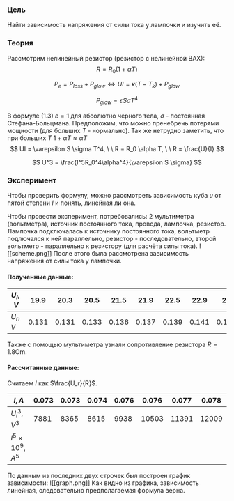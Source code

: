 ### Цель
Найти зависимость напряжения от силы тока у лампочки и изучить её.

### Теория
Рассмотрим нелинейный резистор (резистор с нелинейной ВАХ):
$$
R = R_0 (1+\alpha T)
$$

$$
P_{e} = P_{loss} + P_{glow} \Leftrightarrow UI=\kappa (T-T_k) + P_{glow}
$$

$$
P_{glow} = \varepsilon S \sigma T^4 \tag{1.3}
$$

В формуле (1.3) $\varepsilon = 1$ для абсолютно черного тела, $\sigma$ - постоянная Стефана-Больцмана. Предположим, что можно пренебречь потерями мощности (для больших $T$ - нормально). Так же нетрудно заметить, что при больших $T$  $1 + \alpha T \approx \alpha T$
$$
UI = \varepsilon S \sigma T^4, \ \ R = R_0 \alpha T, \ \ R = \frac{U}{I}
$$

$$
U^3 = \frac{I^5R_0^4\alpha^4}{\varepsilon S \sigma}
$$

### Эксперимент
Чтобы проверить формулу, можно рассмотреть зависимость куба $u$ от пятой степени $I$ и понять, линейная ли она.

Чтобы провести эксперимент, потребовались: 2 мультиметра (вольтметра), источник постоянного тока, провода, лампочка, резистор. Лампочка подключалась к источнику постоянного тока, вольтметр подлючался к ней параллельно, резистор - последовательно, второй вольтметр - параллельно к резистору (для расчёта силы тока). 
![[scheme.png]]
После этого была рассмотрена зависимость напряжения от силы тока у лампочки.
#### Полученные данные:

| $U_l, V$ | 19.9  | 20.3  | 20.5  | 21.5  | 21.9  | 22.5  | 22.9  | 23    | 23.3  | 23.4  | 23.9  | 24.2  | 24.5  | 24.6  | 24.6  | 26.1  | 26.4  | 26.9  |
| -------- | ----- | ----- | ----- | ----- | ----- | ----- | ----- | ----- | ----- | ----- | ----- | ----- | ----- | ----- | ----- | ----- | ----- | ----- |
| $U_r, V$ | 0.131 | 0.131 | 0.133 | 0.136 | 0.137 | 0.139 | 0.141 | 0.141 | 0.144 | 0.142 | 0.144 | 0.146 | 0.148 | 0.147 | 0.147 | 0.152 | 0.153 | 0.155 |
Также с помощью мультиметра узнали сопротивление резистора $R=1.8 \text{Om}$. 
#### Рассчитанные данные:
Считаем $I$ как $\frac{U_r}{R}$.

| $I, A$                 | 0.073 | 0.073 | 0.074 | 0.076 | 0.076 | 0.077 | 0.078 | 0.08  | 0.079 | 0.08  | 0.081 | 0.082 | 0.082 | 0.082 | 0.084 | 0.085 | 0.086 |
| ---------------------- | ----- | ----- | ----- | ----- | ----- | ----- | ----- | ----- | ----- | ----- | ----- | ----- | ----- | ----- | ----- | ----- | ----- |
| $U_l^3, V^3$           | 7881  | 8365  | 8615  | 9938  | 10503 | 11391 | 12009 | 12167 | 12649 | 12813 | 13652 | 14172 | 14706 | 14887 | 14887 | 17780 | 18400 |
| $I^5 \times 10^9, A^5$ |       |       |       |       |       |       |       |       |       |       |       |       |       |       |       |       |       |

По данным из последних двух строчек был построен график зависимости:
![[graph.png]]
Как видно из графика, зависимость линейная, следовательно предполагаемая формула верна.